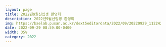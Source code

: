 ```yaml
---
layout: page
title: 2022년9월신입생 환영회
description: 2022년9월신입생 환영회
img: https://baelab.pusan.ac.kr/dext5editordata/2022/09/20220929_112242569_86873.jpeg
date: 2022-09-29 08:59:00-0400
width: 35%
category: 2022
---
```

